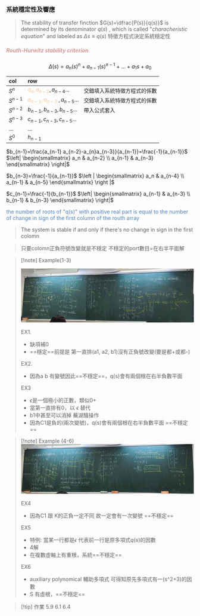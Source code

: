 
### 系統穩定性及響應

> The stability of transfer finction $G(s)=\dfrac{P(s)}{q(s)}$ is determined by its denominator $q(s)$ , which is called "*characheristic equation*" and labeled as $\Delta s \equiv q(s)$ 
> 特徵方程式決定系統穩定性

##### <font color="#d99694">Routh-Hurwitz stability criterion</font> 
$$\Delta (s)=a_n(s)^n+a_{n-1}(s)^{n-1}+...+a_1s+a_0$$

| col  |  row    ||
|:-----|:-----|:----|
|  $S^n$    |  <font color="#fac08f">$a_{n},a_{n-2}$</font>$,a_{n-4}...$    |交錯填入系統特徵方程式的係數|
|  $S^{n-1}$    |  <font color="#fac08f">$a_{n-1} , a_{n-3}$</font> $, a_{n-5}...$    |交錯填入系統特徵方程式的係數|
|  $S^{n-2}$    |  $b_{n-1} , b_{n-3} , b_{n-5}...$    |帶入公式套入|
|  $S^{n-3}$    |  $c_{n-1} , c_{n-3} , c_{n-5}...$    ||
|   ...   |  ...    ||
|  $S^{0}$    |  $h_{n-1}$    ||

$b_{n-1}=\frac{a_{n-1} a_{n-2}-a_{n}a_{n-3}}{a_{n-1}}=\frac{-1}{a_{n-1}}$ $\left| \begin{smallmatrix} a_n & a_{n-2} \\ a_{n-1} & a_{n-3} \end{smallmatrix} \right|$

$b_{n-3}=\frac{-1}{a_{n-1}}$ $\left | \begin{smallmatrix} a_n & a_{n-4} \\ a_{n-1} & a_{n-5} \end{smallmatrix} \right |$

$c_{n-1}=\frac{-1}{b_{n-1}}$ $\left| \begin{smallmatrix} a_{n-1} & a_{n-3} \\ b_{n-1} & b_{n-3} \end{smallmatrix} \right|$

<font color="#4f81bd">the number of roots of "q(s)" with positive real part is equal to the number of change in sign of the first column of the routh array</font>

>The system is stable if and only if there's no change in sign in the first colomn

>只要colomn正負符號改變就是不穩定
>不穩定的port數目=在右半平面解

>[!note] Example(1-3)
>
>![](https://raw.githubusercontent.com/Ash0645/image_remote/main/202307280042269.png)
>
>EX1.
>- 缺項補0
>- ==穩定==前提是 第一直排(a1, a2, b1)沒有正負號改變(要是都+或都-)
>
>EX2.
>- 因為a b 有變號因此==不穩定==，q(s)會有兩個根在右半負數平面
>
>EX3
>- $\epsilon$是一個極小的正數，類似0+
>- 當第一直排有0，以 $\epsilon$ 替代 
>- b1中甚至可以消掉 蕪湖騷操作
>- 因為C1是負的(兩次變號)，q(s)會有兩個根在右半負數平面 ==不穩定==

>[!note] Example (4-6)
>![](https://raw.githubusercontent.com/Ash0645/image_remote/main/202307280047788.jpg)
>
>EX4
>- 因為C1 跟 K的正負一定不同 故一定會有一次變號 ==不穩定==
>
>EX5
>- 特例: 當某一行都是$\epsilon$ 代表前一行是原多項式$q(s)$的因數
>- 4解
>- 在複數虛軸上有重根，系統==不穩定==
>
>EX6
>- auxiliary polynomical   輔助多項式 可得知原先多項式有一(s^2+3)的因數
>- S 有虛根，==不穩定==

>[!tip] 作業
>5.9 6.1 6.4



